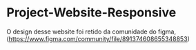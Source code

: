 # Project-Website-Responsive

O design desse website foi retido da comunidade do figma, (https://www.figma.com/community/file/891374608655348853)
